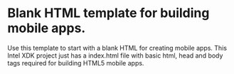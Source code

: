 # Blank HTML template for building mobile apps.

Use this template to start with a blank HTML for creating mobile apps. 
This Intel XDK project just has a index.html file with basic html, head and body tags required for building HTML5 mobile apps.
